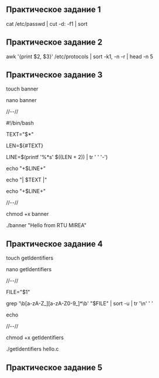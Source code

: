 Практическое задание 1
----------------------------

cat /etc/passwd | cut -d: -f1 | sort

Практическое задание 2
----------------------------

awk '{print $2, $3}' /etc/protocols | sort -k1, -n -r | head -n 5

Практическое задание 3
----------------------------

touch banner

nano banner

//--//

#!/bin/bash

TEXT="$*"

LEN=${#TEXT}

LINE=$(printf '%*s' $((LEN + 2)) | tr ' ' '-')

echo "+$LINE+"

echo "| $TEXT |"

echo "+$LINE+"

//--//

chmod +x banner

./banner "Hello from RTU MIREA"

Практическое задание 4
----------------------------

touch getIdentifiers

nano getIdentifiers

//--//

FILE="$1"

grep '\b[a-zA-Z_][a-zA-Z0-9_]*\b' "$FILE" | sort -u | tr '\n' ' '

echo

//--//

chmod +x getIdentifiers

./getIdentifiers hello.c

Практическое задание 5
----------------------------


